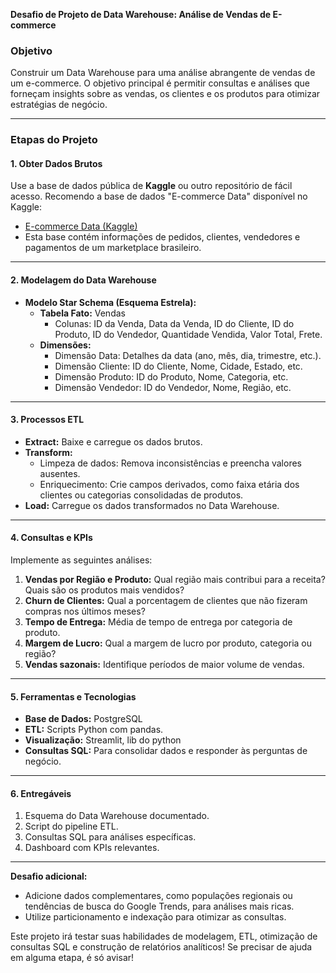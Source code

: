 **Desafio de Projeto de Data Warehouse: Análise de Vendas de E-commerce**

### **Objetivo**
Construir um Data Warehouse para uma análise abrangente de vendas de um e-commerce. O objetivo principal é permitir consultas e análises que forneçam insights sobre as vendas, os clientes e os produtos para otimizar estratégias de negócio.

---

### **Etapas do Projeto**

#### **1. Obter Dados Brutos**
Use a base de dados pública de **Kaggle** ou outro repositório de fácil acesso. Recomendo a base de dados "E-commerce Data" disponível no Kaggle:
- [E-commerce Data (Kaggle)](https://www.kaggle.com/olistbr/brazilian-ecommerce)
- Esta base contém informações de pedidos, clientes, vendedores e pagamentos de um marketplace brasileiro.

---

#### **2. Modelagem do Data Warehouse**
- **Modelo Star Schema (Esquema Estrela):**
  - **Tabela Fato:** Vendas
    - Colunas: ID da Venda, Data da Venda, ID do Cliente, ID do Produto, ID do Vendedor, Quantidade Vendida, Valor Total, Frete.
  - **Dimensões:**
    - Dimensão Data: Detalhes da data (ano, mês, dia, trimestre, etc.).
    - Dimensão Cliente: ID do Cliente, Nome, Cidade, Estado, etc.
    - Dimensão Produto: ID do Produto, Nome, Categoria, etc.
    - Dimensão Vendedor: ID do Vendedor, Nome, Região, etc.

---

#### **3. Processos ETL**
- **Extract:** Baixe e carregue os dados brutos.
- **Transform:** 
  - Limpeza de dados: Remova inconsistências e preencha valores ausentes.
  - Enriquecimento: Crie campos derivados, como faixa etária dos clientes ou categorias consolidadas de produtos.
- **Load:** Carregue os dados transformados no Data Warehouse.

---

#### **4. Consultas e KPIs**
Implemente as seguintes análises:
1. **Vendas por Região e Produto:** Qual região mais contribui para a receita? Quais são os produtos mais vendidos?
2. **Churn de Clientes:** Qual a porcentagem de clientes que não fizeram compras nos últimos meses?
3. **Tempo de Entrega:** Média de tempo de entrega por categoria de produto.
4. **Margem de Lucro:** Qual a margem de lucro por produto, categoria ou região?
5. **Vendas sazonais:** Identifique períodos de maior volume de vendas.

---

#### **5. Ferramentas e Tecnologias**
- **Base de Dados:** PostgreSQL
- **ETL:** Scripts Python com pandas.
- **Visualização:** Streamlit, lib do python
- **Consultas SQL:** Para consolidar dados e responder às perguntas de negócio.

---

#### **6. Entregáveis**
1. Esquema do Data Warehouse documentado.
2. Script do pipeline ETL.
3. Consultas SQL para análises específicas.
4. Dashboard com KPIs relevantes.

---

**Desafio adicional:** 
- Adicione dados complementares, como populações regionais ou tendências de busca do Google Trends, para análises mais ricas.
- Utilize particionamento e indexação para otimizar as consultas.

Este projeto irá testar suas habilidades de modelagem, ETL, otimização de consultas SQL e construção de relatórios analíticos! Se precisar de ajuda em alguma etapa, é só avisar!


